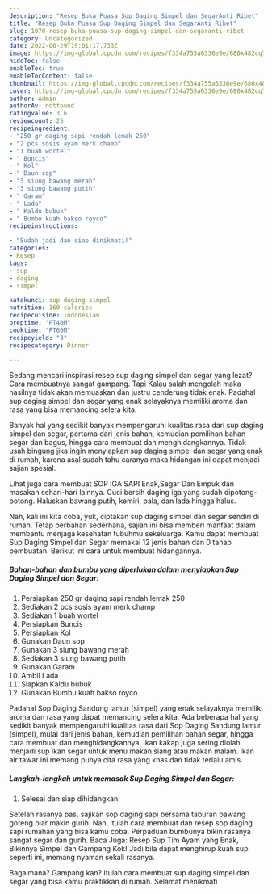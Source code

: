 ```yaml
---
description: "Resep Buka Puasa Sup Daging Simpel dan SegarAnti Ribet"
title: "Resep Buka Puasa Sup Daging Simpel dan SegarAnti Ribet"
slug: 1070-resep-buka-puasa-sup-daging-simpel-dan-segaranti-ribet
category: Uncategorized
date: 2022-06-29T19:01:17.733Z
image: https://img-global.cpcdn.com/recipes/f334a755a6336e9e/680x482cq70/sup-daging-simpel-dan-segar-foto-resep-utama.jpg
hideToc: false
enableToc: true
enableTocContent: false
thumbnail: https://img-global.cpcdn.com/recipes/f334a755a6336e9e/680x482cq70/sup-daging-simpel-dan-segar-foto-resep-utama.jpg
cover: https://img-global.cpcdn.com/recipes/f334a755a6336e9e/680x482cq70/sup-daging-simpel-dan-segar-foto-resep-utama.jpg
author: Admin
authorAv: notfound
ratingvalue: 3.6
reviewcount: 25
recipeingredient:
- "250 gr daging sapi rendah lemak 250"
- "2 pcs sosis ayam merk champ"
- "1 buah wortel"
- " Buncis"
- " Kol"
- " Daun sop"
- "3 siung bawang merah"
- "3 siung bawang putih"
- " Garam"
- " Lada"
- " Kaldu bubuk"
- " Bumbu kuah bakso royco"
recipeinstructions:

- "Sudah jadi dan siap dinikmati!"
categories:
- Resep
tags:
- sup
- daging
- simpel

katakunci: sup daging simpel 
nutrition: 160 calories
recipecuisine: Indonesian
preptime: "PT40M"
cooktime: "PT60M"
recipeyield: "3"
recipecategory: Dinner

---
```



Sedang mencari inspirasi resep sup daging simpel dan segar yang lezat? Cara membuatnya sangat gampang. Tapi Kalau salah mengolah maka hasilnya tidak akan memuaskan dan justru cenderung tidak enak. Padahal sup daging simpel dan segar yang enak selayaknya memiliki aroma dan rasa yang bisa memancing selera kita.


Banyak hal yang sedikit banyak mempengaruhi kualitas rasa dari sup daging simpel dan segar, pertama dari jenis bahan, kemudian pemilihan bahan segar dan bagus, hingga cara membuat dan menghidangkannya. Tidak usah bingung jika ingin menyiapkan sup daging simpel dan segar yang enak di rumah, karena asal sudah tahu caranya maka hidangan ini dapat menjadi sajian spesial.

Lihat juga cara membuat SOP IGA SAPI Enak,Segar Dan Empuk dan masakan sehari-hari lainnya. Cuci bersih daging iga yang sudah dipotong-potong. Haluskan bawang putih, kemiri, pala, dan lada hingga halus.


Nah, kali ini kita coba, yuk, ciptakan sup daging simpel dan segar sendiri di rumah. Tetap berbahan sederhana, sajian ini bisa memberi manfaat dalam membantu menjaga kesehatan tubuhmu sekeluarga. Kamu dapat membuat Sup Daging Simpel dan Segar memakai 12 jenis bahan dan 0 tahap pembuatan. Berikut ini cara untuk membuat hidangannya.

<!--inarticleads1-->

##### Bahan-bahan dan bumbu yang diperlukan dalam menyiapkan Sup Daging Simpel dan Segar:

1. Persiapkan 250 gr daging sapi rendah lemak 250
1. Sediakan 2 pcs sosis ayam merk champ
1. Sediakan 1 buah wortel
1. Persiapkan  Buncis
1. Persiapkan  Kol
1. Gunakan  Daun sop
1. Gunakan 3 siung bawang merah
1. Sediakan 3 siung bawang putih
1. Gunakan  Garam
1. Ambil  Lada
1. Siapkan  Kaldu bubuk
1. Gunakan  Bumbu kuah bakso royco


Padahal Sop Daging Sandung lamur (simpel) yang enak selayaknya memiliki aroma dan rasa yang dapat memancing selera kita. Ada beberapa hal yang sedikit banyak mempengaruhi kualitas rasa dari Sop Daging Sandung lamur (simpel), mulai dari jenis bahan, kemudian pemilihan bahan segar, hingga cara membuat dan menghidangkannya. Ikan kakap juga sering diolah menjadi sup ikan segar untuk menu makan siang atau makan malam. Ikan air tawar ini memang punya cita rasa yang khas dan tidak terlalu amis. 

<!--inarticleads2-->

##### Langkah-langkah untuk memasak Sup Daging Simpel dan Segar:


1. Selesai dan siap dihidangkan!

Setelah rasanya pas, sajikan sop daging sapi bersama taburan bawang goreng biar makin gurih. Nah, itulah cara membuat dan resep sop daging sapi rumahan yang bisa kamu coba. Perpaduan bumbunya bikin rasanya sangat segar dan gurih. Baca Juga: Resep Sup Tim Ayam yang Enak, Bikinnya Simpel dan Gampang Kok! Jadi bila dapat menghirup kuah sup seperti ini, memang nyaman sekali rasanya. 

Bagaimana? Gampang kan? Itulah cara membuat sup daging simpel dan segar yang bisa kamu praktikkan di rumah. Selamat menikmati
